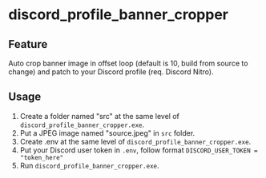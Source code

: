 # discord_profile_banner_cropper

## Feature
Auto crop banner image in offset loop (default is 10, build from source to change) and patch to your Discord profile (req. Discord Nitro).

## Usage
1. Create a folder named "src" at the same level of `discord_profile_banner_cropper.exe`.
2. Put a JPEG image named "source.jpeg" in `src` folder.
3. Create .env at the same level of `discord_profile_banner_cropper.exe`.
4. Put your Discord user token in `.env`, follow format `DISCORD_USER_TOKEN = "token_here"`
5. Run `discord_profile_banner_cropper.exe`.
